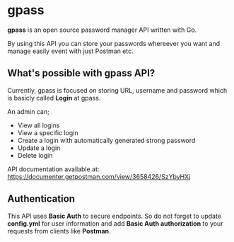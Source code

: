 # gpass

**gpass** is an open source password manager API written with Go. 

By using this API you can store your passwords whereever you want and manage easily event with just Postman etc.

## What's possible with gpass API?

Currently, gpass is focused on storing URL, username and password which is basicly called **Login** at gpass. 

An admin can;

- View all logins
- View a specific login
- Create a login with automatically generated strong password
- Update a login
- Delete login
    
API documentation available at: https://documenter.getpostman.com/view/3658426/SzYbyHXj

## Authentication

This API uses **Basic Auth** to secure endpoints. So do not forget to update **config.yml** for user information and add **Basic Auth authorization** to your requests from clients like **Postman**.